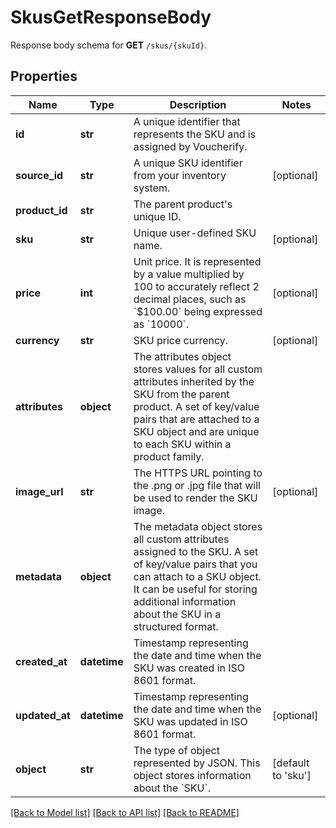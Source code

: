 # SkusGetResponseBody

Response body schema for **GET** `/skus/{skuId}`.

## Properties
Name | Type | Description | Notes
------------ | ------------- | ------------- | -------------
**id** | **str** | A unique identifier that represents the SKU and is assigned by Voucherify. | 
**source_id** | **str** | A unique SKU identifier from your inventory system. | [optional] 
**product_id** | **str** | The parent product&#39;s unique ID. | 
**sku** | **str** | Unique user-defined SKU name. | [optional] 
**price** | **int** | Unit price. It is represented by a value multiplied by 100 to accurately reflect 2 decimal places, such as &#x60;$100.00&#x60; being expressed as &#x60;10000&#x60;. | [optional] 
**currency** | **str** | SKU price currency. | [optional] 
**attributes** | **object** | The attributes object stores values for all custom attributes inherited by the SKU from the parent product. A set of key/value pairs that are attached to a SKU object and are unique to each SKU within a product family. | 
**image_url** | **str** | The HTTPS URL pointing to the .png or .jpg file that will be used to render the SKU image. | [optional] 
**metadata** | **object** | The metadata object stores all custom attributes assigned to the SKU. A set of key/value pairs that you can attach to a SKU object. It can be useful for storing additional information about the SKU in a structured format. | 
**created_at** | **datetime** | Timestamp representing the date and time when the SKU was created in ISO 8601 format. | 
**updated_at** | **datetime** | Timestamp representing the date and time when the SKU was updated in ISO 8601 format. | [optional] 
**object** | **str** | The type of object represented by JSON. This object stores information about the &#x60;SKU&#x60;. | [default to 'sku']

[[Back to Model list]](../README.md#documentation-for-models) [[Back to API list]](../README.md#documentation-for-api-endpoints) [[Back to README]](../README.md)


